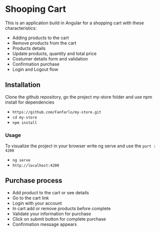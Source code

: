 
# Shooping Cart

This is an application build in Angular for a shopping cart with these characteristics:

- Adding products to the cart
- Remove products from the cart
- Products details 
- Update products, quantity and total price
- Costumer details form and validation
- Confirmation purchase 
- Login and Logout flow

## Installation

Clone the github repository, go the project my-store folder and use npm install for dependencies 

* `https://github.com/Fanfarlo/my-store.git`
* `cd my-store`
* `npm install`

### Usage
To visualize the project in your browser write ng serve and use the `port : 4200`

* `ng serve`
* `http://localhost:4200`

## Purchase process

- Add product to the cart or see details
- Go to the cart link
- Login with your account
- In cart add or remove products before complete
- Validate your information for purchase
- Click on submit button for complete purchase
- Confirmation message appears
